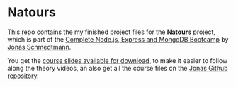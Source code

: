 # Natours

This repo contains the my finished project files for the **Natours** project, which is part of the [Complete Node.js, Express and MongoDB Bootcamp](https://www.udemy.com/course/nodejs-express-mongodb-bootcamp/) by [Jonas Schmedtmann](https://www.udemy.com/user/jonasschmedtmann/).

You get the [course slides available for download](https://github.com/jonasschmedtmann/complete-node-bootcamp/blob/master/theory-lectures.pdf), to make it easier to follow along the theory videos, an also get all the course files on the [Jonas Github repository](https://github.com/jonasschmedtmann/complete-node-bootcamp).
